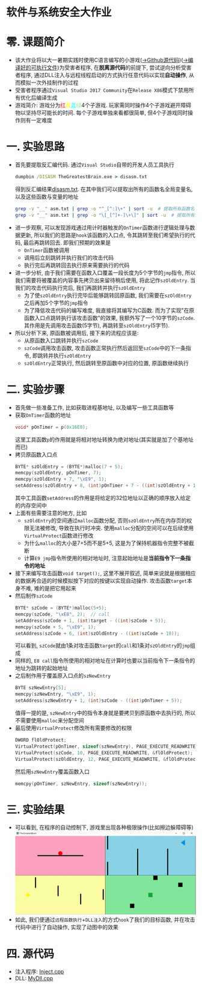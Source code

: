 # 软件与系统安全大作业

# 零. 课题简介
- 该大作业将以大一暑期实践时使用C语言编写的小游戏([→Github源代码](https://github.com/TheMasterOfMagic/TheGreatestBrain))([→编译好的可执行文件](./TheGreatestBrain.exe))为受害者程序, 在**脱离源代码**的前提下, 尝试逆向分析受害者程序, 通过DLL注入与远程线程启动的方式执行任意代码以实现**自动操作**, 从而模拟一次外挂制作的过程
- 受害者程序通过`Visual Studio 2017 Community`在`Release X86`模式下禁用所有优化后编译生成
- 游戏简介: 游戏分为<font style="color:red">红</font><font style="color:yellow">黄</font><font style="color:cyan">蓝</font><font style="color:lightgreen">绿</font>4个子游戏. 玩家需同时操作4个子游戏避开障碍物以坚持尽可能长的时间. 每个子游戏单独来看都很简单, 但4个子游戏同时操作则有一定难度

# 一. 实验思路
- 首先要提取反汇编代码. 通过`Visual Studio`自带的开发人员工具执行
    ```cmd
    dumpbin /DISASM TheGreatestBrain.exe > disasm.txt
    ```
    得到反汇编结果[disasm.txt](./disasm.txt). 在其中我们可以提取出所有的函数名全局变量名, 以及这些函数与变量的地址
    ```bash
    grep -v "__" asm.txt | grep -o "^_[^:]\+" | sort -u  # 提取所有函数名
    grep -v "__" asm.txt | grep -o "\[_[^]+-]\+\]" | sort -u  # 提取所有全局变量名
    ```
- 进一步观察, 可以发现游戏通过用计时器触发的`OnTimer`函数进行逻辑处理与数据更新, 所以我们的思路是`hook`该函数的入口点, 令其跳转至我们希望执行的代码, 最后再跳转回去. 即我们预期的效果是
    - `OnTimer`函数被调用
    - 调用后立刻跳转并执行我们的攻击代码
    - 执行完后再跳转回去执行原来需要执行的代码
- 进一步分析, 由于我们需要在函数入口覆盖一段长度为5个字节的`jmp`指令, 所以我们需要将被覆盖的内容事先拷贝出来留待稍后使用, 将此记作`szOldEntry`. 当我们的攻击代码执行完后, 我们再跳转并执行`szOldEntry`
    - 为了使`szOldEntry`执行完毕后能够跳转回原函数, 我们需要在`szOldEntry`之后再加5个字节的`jmp`指令
    - 为了降低攻击代码的编写难度, 我直接将其编写为C函数. 而为了实现"在原函数入口点跳转执行该攻击函数"的效果, 我额外写了一个10字节的`szCode`. 其作用是先调用攻击函数(5字节), 再跳转至`szOldEntry`(5字节).
- 所以分析下来, 原函数被调用后, 接下来的流程应该是:
    - 从原函数入口跳转并执行`szCode`
    - `szCode`调用攻击函数, 攻击函数正常执行然后返回至`szCode`中的下一条指令, 即跳转并执行`szOldEntry`
    - `szOldEntry`正常执行, 然后跳转至原函数中对应的位置, 原函数继续执行

# 二. 实验步骤
- 首先做一些准备工作, 比如获取进程基地址, 以及编写一些工具函数等
- 获取`OnTimer`函数的地址
    ```c
    void* pOnTimer = p(0x16E0);
    ```
    这里工具函数`p`的作用就是将相对地址转换为绝对地址(其实就是加了个基地址而已)
- 拷贝原函数入口点
    ```c
    BYTE* szOldEntry = (BYTE*)malloc(7 + 5);
	memcpy(szOldEntry, pOnTimer, 7);
	memcpy(szOldEntry + 7, "\xE9", 1);
	setAddress(szOldEntry + 8, (int)pOnTimer + 7 - ((int)szOldEntry + 12));
    ```
    其中工具函数`setAddress`的作用是将给定的32位地址以正确的顺序放入给定的内存空间中
- 上面有些需要注意的地方, 比如
    - `szOldEntry`的空间通过`malloc`函数分配, 否则`szOldEntry`所在内存页的权限无法被修改, 导致在执行时冲突. 使用`malloc`分配的空间可以在后续使用`VirtualProtect`函数进行修改
    - 为什么`malloc`的大小是7+5而不是5+5, 这是为了保持机器指令完整不被截断
    - 计算`E9 jmp`指令所使用的相对地址时, 注意起始地址是**当前指令下一条指令的地址**
- 接下来编写攻击函数`void target();`, 这里不展开叙述, 简单来说就是根据相应的数据再合适的时候模拟按下对应的按键以实现自动操作. 攻击函数`target`本身不难, 难的是把它用起来
- 然后制作`szCode`
    ```c
    BYTE* szCode = (BYTE*)malloc(5+5);
	memcpy(szCode, "\xE8", 2);  // call
	setAddress(szCode + 1, (int)target - ((int)szCode + 5));
	memcpy(szCode + 5, "\xE9", 1);
	setAddress(szCode + 6, (int)szOldEntry - ((int)szCode + 10));
    ```
    可以看到, `szCode`就由1条对攻击函数`target`的`call`和1条对`szOldEntry`的`jmp`组成
- 同样的, `E8 call`指令所使用的相对地址在计算时也要以当前指令下一条指令的地址为跳转的起始地址
- 之后制作用于覆盖原入口点的`szNewEntry`
    ```c
	BYTE szNewEntry[5];
	memcpy(szNewEntry, "\xE9", 1);
	setAddress(szNewEntry + 1, (int)szCode - ((int)pOnTimer + 5));
    ```
    值得一提的是, `szNewEntry`中的指令本身就是要拷贝到原函数中去执行的, 所以不需要使用`malloc`来分配空间
- 最后使用`VirtualProtect`修改所有需要修改的权限
    ```c
    DWORD flOldProtect;
	VirtualProtect(pOnTimer, sizeof(szNewEntry), PAGE_EXECUTE_READWRITE, &flOldProtect);
	VirtualProtect(szCode, 10, PAGE_EXECUTE_READWRITE, &flOldProtect);
	VirtualProtect(szOldEntry, 12, PAGE_EXECUTE_READWRITE, &flOldProtect);
    ```
    然后用`szNewEntry`覆盖函数入口
    ```c
    memcpy(pOnTimer, szNewEntry, sizeof(szNewEntry));
    ```

# 三. 实验结果
- 可以看到, 在程序的自动控制下, 游戏里出现各种极限操作(比如擦边躲障碍等)
![](./result.gif)
- 如此, 我们便通过`远程函数执行`+`DLL注入`的方式`hook`了我们的目标函数, 并在攻击代码中进行了自动操作, 实现了动图中的效果

# 四. 源代码
- 注入程序: [Inject.cpp](./Inject.cpp)
- DLL: [MyDll.cpp](./MyDll.cpp)